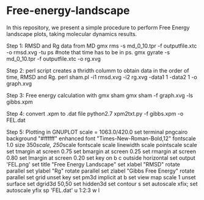 # Free-energy-landscape
In this repository, we present a simple procedure to perform Free Energy landscape plots, taking molecular dynamics results.

Step 1: RMSD and Rg data from MD
gmx rms -s md_0_10.tpr -f outputfile.xtc -o rmsd.xvg -tu ps   #note that time has to be in ps.
gmx gyrate -s md_0_10.tpr -f outputfile.xtc -o rg.xvg

Step 2: perl script creates a thridth columm to obtain data in the order of time, RMSD and Rg.
perl sham.pl -i1 rmsd.xvg -i2 rg.xvg -data1 1 -data2 1 -o graph.xvg

Step 3: Free energy calculation with gmx sham
gmx sham -f graph.xvg -ls gibbs.xpm

Step 4: convert .xpm to .dat file
python2.7 xpm2txt.py -f gibbs.xpm -o FEL.dat

Step 5: Plotting in GNUPLOT
scale = 1063.0/420.0
set terminal pngcairo  background "#ffffff" enhanced font "Times-New-Roman-Bold,12" fontscale 1.0 size 350*scale, 250*scale fontscale scale linewidth scale pointscale scale
set tmargin at screen 0.75
set bmargin at screen 0.25
set rmargin at screen 0.80
set lmargin at screen 0.20
set key on b c outside horizontal
set output 'FEL.png'
set title "Free Energy Landscape"
set xlabel "RMSD" rotate parallel
set ylabel "Rg" rotate parallel
set zlabel "Gibbs Free Energy" rotate parallel
set grid
unset key
set pm3d implicit at b
set view map scale 1
unset surface
set dgrid3d 50,50
set hidden3d
set contour s
set autoscale xfix; set autoscale yfix
sp 'FEL.dat' u 1:2:3 w l
